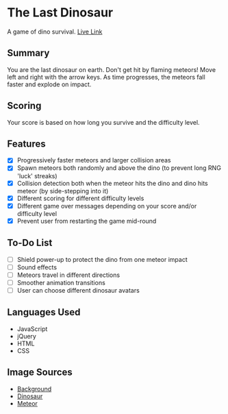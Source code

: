 # The Last Dinosaur

A game of dino survival. [Live Link][dino]

[dino]: http://paul126.github.io/lastDinosaur/html/dino.html

## Summary

You are the last dinosaur on earth. Don't get hit by flaming meteors! Move left and right with the arrow keys. As time progresses, the meteors fall faster and explode on impact.

## Scoring

Your score is based on how long you survive and the difficulty level.

## Features

- [x] Progressively faster meteors and larger collision areas
- [x] Spawn meteors both randomly and above the dino (to prevent long RNG 'luck' streaks)
- [x] Collision detection both when the meteor hits the dino and dino hits meteor (by side-stepping into it)
- [x] Different scoring for different difficulty levels
- [x] Different game over messages depending on your score and/or difficulty level
- [x] Prevent user from restarting the game mid-round

## To-Do List

- [ ] Shield power-up to protect the dino from one meteor impact
- [ ] Sound effects
- [ ] Meteors travel in different directions
- [ ] Smoother animation transitions
- [ ] User can choose different dinosaur avatars

## Languages Used

* JavaScript
* jQuery
* HTML
* CSS

## Image Sources

* [Background][bg]
* [Dinosaur][dino]
* [Meteor][meteor]

[bg]: http://www.dinosaurworldwide.com/
[dino]: http://www.clipartpanda.com/categories/cute-dinosaur-clipart-black-and-white
[meteor]: http://imgbuddy.com/fireball-transparent-png.asp
